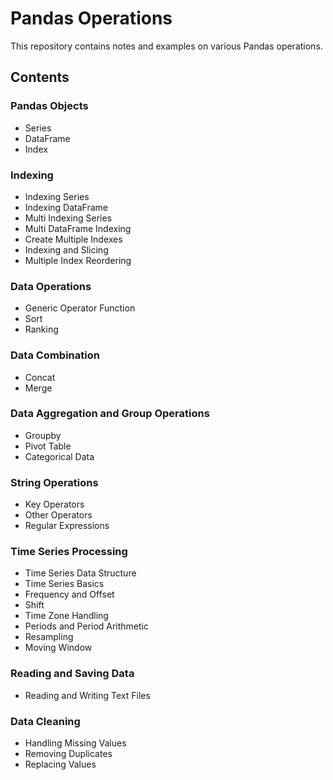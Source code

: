 # Pandas Operations
This repository contains notes and examples on various Pandas operations.

## Contents
### Pandas Objects
- Series
- DataFrame
- Index
### Indexing
- Indexing Series
- Indexing DataFrame
- Multi Indexing Series
- Multi DataFrame Indexing
- Create Multiple Indexes
- Indexing and Slicing
- Multiple Index Reordering
### Data Operations
- Generic Operator Function
- Sort
- Ranking
### Data Combination
- Concat
- Merge
### Data Aggregation and Group Operations
- Groupby
- Pivot Table
- Categorical Data
### String Operations
- Key Operators
- Other Operators
- Regular Expressions
### Time Series Processing
- Time Series Data Structure
- Time Series Basics
- Frequency and Offset
- Shift
- Time Zone Handling
- Periods and Period Arithmetic
- Resampling
- Moving Window
### Reading and Saving Data
- Reading and Writing Text Files
### Data Cleaning
- Handling Missing Values
- Removing Duplicates
- Replacing Values
